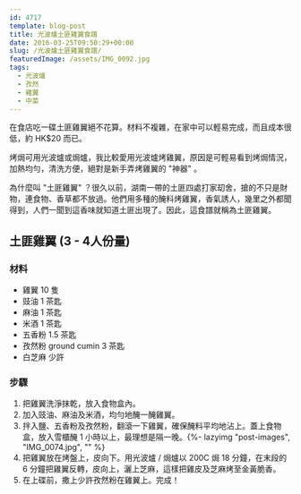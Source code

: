```yaml
---
id: 4717
template: blog-post
title: 光波爐土匪雞翼食譜
date: 2016-03-25T09:50:29+00:00
slug: /光波爐土匪雞翼食譜/
featuredImage: /assets/IMG_0092.jpg
tags:
  - 光波爐
  - 孜然
  - 雞翼
  - 中菜
---
```

在食店吃一碟土匪雞翼絕不花算。材料不複雜，在家中可以輕易完成，而且成本很低，約 HK$20 而已。

烤焗可用光波爐或焗爐，我比較愛用光波爐烤雞翼，原因是可輕易看到烤焗情況，加熱均勻，清洗方便，絕對是新手弄烤雞翼的 "神器" 。

<!--more-->

為什麼叫 "土匪雞翼" ？很久以前，湖南一帶的土匪四處打家刧舍，搶的不只是財物，連食物、香草都不放過。他們用多種的醃料烤雞翼，香氣誘人，幾里之外都聞得到，人們一聞到這香味就知道土匪出現了。因此，這食譜就稱為土匪雞翼。

## 土匪雞翼 (3 - 4人份量)

### 材料

* 雞翼 10 隻
* 豉油 1 茶匙
* 麻油 1 茶匙
* 米酒 1 茶匙
* 五香粉 1.5 茶匙
* 孜然粉 ground cumin 3 茶匙
* 白芝麻 少許

### 步驟

1.   把雞翼洗淨抹乾，放入食物盒內。
2.   加入豉油、麻油及米酒，均勻地醃一醃雞翼。
3.   拌入鹽、五香粉及孜然粉，翻滾一下雞翼，確保醃料平均地沾上。蓋上食物盒，放入雪櫃醃 1 小時以上，最理想是隔一晚。{%- lazyimg "post-images", "IMG_0074.jpg", "" %}
4.   把雞翼放在烤盤上，皮向下。用光波爐 / 焗爐以 200C 焗 18&nbsp;分鐘，在末段的 6&nbsp;分鐘把雞翼反轉，皮向上，灑上芝麻，這樣把雞皮及芝麻烤至金黃脆香。
5.   在上碟前，撒上少許孜然粉在雞翼上。完成！

